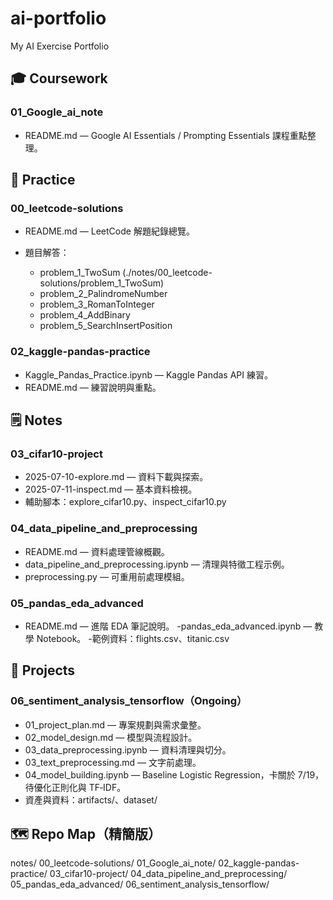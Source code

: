 # ai-portfolio
My AI Exercise Portfolio

## 🎓 Coursework

### 01_Google_ai_note

- README.md — Google AI Essentials / Prompting Essentials 課程重點整理。

## 🧩 Practice

### 00_leetcode-solutions

- README.md — LeetCode 解題紀錄總覽。
- 題目解答：

    - problem_1_TwoSum (./notes/00_leetcode-solutions/problem_1_TwoSum)
    - problem_2_PalindromeNumber
    - problem_3_RomanToInteger
    - problem_4_AddBinary
    - problem_5_SearchInsertPosition

### 02_kaggle-pandas-practice

- Kaggle_Pandas_Practice.ipynb — Kaggle Pandas API 練習。
- README.md — 練習說明與重點。

## 🗒️ Notes

### 03_cifar10-project

- 2025-07-10-explore.md — 資料下載與探索。
- 2025-07-11-inspect.md — 基本資料檢視。
- 輔助腳本：explore_cifar10.py、inspect_cifar10.py

### 04_data_pipeline_and_preprocessing

- README.md — 資料處理管線概觀。
- data_pipeline_and_preprocessing.ipynb — 清理與特徵工程示例。
- preprocessing.py — 可重用前處理模組。

### 05_pandas_eda_advanced

- README.md — 進階 EDA 筆記說明。
-pandas_eda_advanced.ipynb — 教學 Notebook。
-範例資料：flights.csv、titanic.csv

## 🔭 Projects

### 06_sentiment_analysis_tensorflow（Ongoing）

- 01_project_plan.md — 專案規劃與需求彙整。
- 02_model_design.md — 模型與流程設計。
- 03_data_preprocessing.ipynb — 資料清理與切分。
- 03_text_preprocessing.md — 文字前處理。
- 04_model_building.ipynb — Baseline Logistic Regression，卡關於 7/19，待優化正則化與 TF‑IDF。
- 資產與資料：artifacts/、dataset/

## 🗺 Repo Map（精簡版）

notes/
  00_leetcode-solutions/
  01_Google_ai_note/
  02_kaggle-pandas-practice/
  03_cifar10-project/
  04_data_pipeline_and_preprocessing/
  05_pandas_eda_advanced/
  06_sentiment_analysis_tensorflow/

